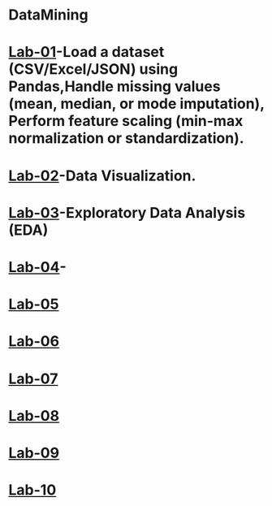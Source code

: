 # DataMining
# [Lab-01](https://colab.research.google.com/drive/1XDlRFE1wkjvbkNYUV6b21ZrGMfyYsrbZ)-Load a dataset (CSV/Excel/JSON) using Pandas,Handle missing values (mean, median, or mode imputation), Perform feature scaling (min-max normalization or standardization).
# [Lab-02](https://colab.research.google.com/drive/1cNlWglUYcbzXetaxjTY0GeQmPvKSL9Bn#scrollTo=5A-yNk1tWG4U)-Data Visualization.
# [Lab-03](https://colab.research.google.com/drive/1vn1wQQ5hqiE-rpg__7sr1Csr_wGOXTfv#scrollTo=Hjvl-HM0OMGS)-Exploratory Data Analysis (EDA)
# [Lab-04]()-
# [Lab-05](https://colab.research.google.com/drive/1kYXz4Gs9uaICumX6vLU2BNMwL9F82oBr#scrollTo=qG_VZIrRVBEr)
# [Lab-06](https://colab.research.google.com/drive/1YOkdVpol99eDZ0OJBqef7MZWSV7uWCy5)
# [Lab-07](https://colab.research.google.com/drive/1ENXMc_Mkci_nhOvn75widwf5oYOSVPGZ)
# [Lab-08](https://colab.research.google.com/drive/12eLDD-vlINsS2IXAGxLoNQy-Gl5ALHiY#scrollTo=lRLS59pOs6v7)
# [Lab-09](https://colab.research.google.com/drive/1vcxGu7GYTTJziqwhuTOmLc5_Qbtqi_6B)
# [Lab-10](https://colab.research.google.com/drive/1qM5EYq32fpPy7Y8nmJ8z0qunOS6WRoRb#scrollTo=TNW7c4tDUmzY)
